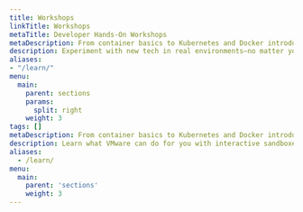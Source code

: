 ```yaml
---
title: Workshops
linkTitle: Workshops
metaTitle: Developer Hands-On Workshops
metaDescription: From container basics to Kubernetes and Docker introductions, VMware Tanzu provides developers hands-on, self-paced workshops to strengthen industry skills.
description: Experiment with new tech in real environments—no matter your skill level. These workshops are free, easy to start, and eliminate most user error so you can focus on learning.
aliases:
- "/learn/"
menu:
  main:
    parent: sections
    params:
      split: right
    weight: 3
tags: []
metaDescription: From container basics to Kubernetes and Docker introductions, VMware Tanzu provides developers hands-on, self-paced workshops to strengthen industry skills.
description: Learn what VMware can do for you with interactive sandboxes.
aliases:
  - /learn/
menu:
  main:
    parent: 'sections'
    weight: 3
---
```

